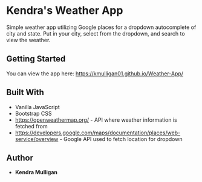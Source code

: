# Kendra's Weather App

Simple weather app utilizing Google places for a dropdown autocomplete of city and state. Put in your city, select from the dropdown, and search to view the weather.

## Getting Started

You can view the app here: https://kmulligan01.github.io/Weather-App/

## Built With

* Vanilla JavaScript
* Bootstrap CSS
* https://openweathermap.org/ - API where weather information is fetched from
* https://developers.google.com/maps/documentation/places/web-service/overview - Google API used to fetch location for dropdown

## Author

* **Kendra Mulligan**
